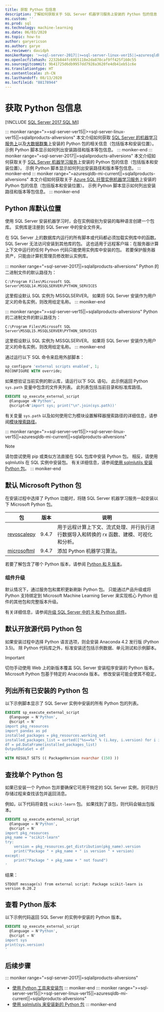 ```yaml
---
title: 获取 Python 包信息
description: 了解如何获取关于 SQL Server 机器学习服务上安装的 Python 包的信息（包括版本和安装位置）。
ms.custom: ''
ms.prod: sql
ms.technology: machine-learning
ms.date: 06/03/2020
ms.topic: how-to
author: garyericson
ms.author: garye
ms.reviewer: davidph
monikerRange: '>=sql-server-2017||>=sql-server-linux-ver15||=azuresqldb-mi-current||=sqlallproducts-allversions'
ms.openlocfilehash: 2232b844fc6955118e2da878caf9ff425f160c55
ms.sourcegitcommit: 9b41725d6db9957dd7928a3620fe4db41eb51c6e
ms.translationtype: HT
ms.contentlocale: zh-CN
ms.lasthandoff: 08/13/2020
ms.locfileid: "88178944"
---
```

# <a name="get-python-package-information"></a>获取 Python 包信息

[!INCLUDE [SQL Server 2017 SQL MI](../../includes/applies-to-version/sqlserver2017-asdbmi.md)]

::: moniker range=">=sql-server-ver15||>=sql-server-linux-ver15||=sqlallproducts-allversions"
本文介绍如何获取 [SQL Server 的机器学习服务上](../sql-server-machine-learning-services.md)以及[大数据群集](../../big-data-cluster/machine-learning-services.md)上安装的 Python 包的相关信息（包括版本和安装位置）。 示例 Python 脚本显示如何列出安装路径和版本等包信息。
::: moniker-end
::: moniker range="=sql-server-2017||=sqlallproducts-allversions"
本文介绍如何获取关于 [SQL Server 机器学习服务](../sql-server-machine-learning-services.md)上安装的 Python 包的信息（包括版本和安装位置）。 示例 Python 脚本显示如何列出安装路径和版本等包信息。
::: moniker-end
::: moniker range="=azuresqldb-mi-current||=sqlallproducts-allversions"
本文介绍如何获取关于 [Azure SQL 托管实例机器学习服务](/azure/azure-sql/managed-instance/machine-learning-services-overview)上安装的 Python 包的信息（包括版本和安装位置）。 示例 Python 脚本显示如何列出安装路径和版本等包信息。
::: moniker-end

## <a name="default-python-library-location"></a>Python 库默认位置

使用 SQL Server 安装机器学习时，会在实例级别为安装的每种语言创建一个包库。 实例库是注册到 SQL Server 中的安全文件夹。

在 SQL Server 上的数据库内运行的所有脚本或代码都必须加载实例库中的函数。 SQL Server 无法访问安装到其他库的包。 这也适用于远程客户端：在服务器计算上下文中运行的任何 Python 代码只能使用实例库中安装的包。
若要保护服务器资产，只能由计算机管理员修改默认实例库。

::: moniker range="=sql-server-2017||=sqlallproducts-allversions"
Python 的二进制文件的默认路径为：

`C:\Program Files\Microsoft SQL Server\MSSQL14.MSSQLSERVER\PYTHON_SERVICES`

这里假设默认 SQL 实例为 MSSQLSERVER。 如果将 SQL Server 安装作为用户定义的命名实例，则改用给定名称。
::: moniker-end

::: moniker range=">=sql-server-ver15||=sqlallproducts-allversions"
Python 的二进制文件的默认路径为：

`C:\Program Files\Microsoft SQL Server\MSSQL15.MSSQLSERVER\PYTHON_SERVICES`

这里假设默认 SQL 实例为 MSSQLSERVER。 如果将 SQL Server 安装作为用户定义的命名实例，则改用给定名称。
::: moniker-end

通过运行以下 SQL 命令来启用外部脚本：

```sql
sp_configure 'external scripts enabled', 1;
RECONFIGURE WITH override;
```

如果想验证当前实例的默认库，请运行以下 SQL 语句。 此示例返回 Python `sys.path` 变量中包含的文件夹列表。 此列表包括当前目录和标准库路径。

```sql
EXECUTE sp_execute_external_script
  @language =N'Python',
  @script=N'import sys; print("\n".join(sys.path))'
```

有关变量 `sys.path` 以及如何使用它为模块设置解释器搜索路径的详细信息，请参阅[模块搜索路径](https://docs.python.org/2/tutorial/modules.html#the-module-search-path)。

::: moniker range=">=sql-server-ver15||>=sql-server-linux-ver15||=azuresqldb-mi-current||=sqlallproducts-allversions"
> [!NOTE]
> 请勿尝试使用 pip 或类似方法直接在 SQL 包库中安装 Python 包。 相反，请使用 sqlmlutils 在 SQL 实例中安装包。 有关详细信息，请参阅[使用 sqlmlutils 安装 Python 包](install-additional-python-packages-on-sql-server.md)。
::: moniker-end

## <a name="default-microsoft-python-packages"></a>默认 Microsoft Python 包

在安装过程中选择了 Python 功能时，将随 SQL Server 机器学习服务一起安装以下 Microsoft Python 包。

| 包 | 版本 |  说明 |
| ---------|---------|--------------|
| [revoscalepy](https://docs.microsoft.com/machine-learning-server/python-reference/revoscalepy/revoscalepy-package) | 9.4.7 | 用于远程计算上下文、流式处理、并行执行进行数据导入和转换的 rx 函数、建模、可视化和分析。 |
| [microsoftml](https://docs.microsoft.com/machine-learning-server/python-reference/microsoftml/microsoftml-package) | 9.4.7 | 添加 Python 机器学习算法。 |

若要了解包含了哪个 Python 版本，请参阅 [Python 和 R 版本](../sql-server-machine-learning-services.md#versions)。

### <a name="component-upgrades"></a>组件升级

默认情况下，通过服务包和累积更新刷新 Python 包。 只能通过产品升级或将 Python 支持绑定到 Microsoft Machine Learning Server 来实现核心 Python 组件的其他包和完整版本升级。

有关详细信息，请参阅[升级 SQL Server 中的 R 和 Python 组件](../install/upgrade-r-and-python.md)。

## <a name="default-open-source-python-packages"></a>默认开放源代码 Python 包

如果安装过程中选择 Python 语言选项，则会安装 Anaconda 4.2 发行版 (Python 3.5)。 除 Python 代码库之外，标准安装还包括示例数据、单元测试和示例脚本。

> [!IMPORTANT]
> 切勿手动使用 Web 上的新版本覆盖 SQL Server 安装程序安装的 Python 版本。 Microsoft Python 包基于特定的 Anaconda 版本。 修改安装可能会使其不稳定。

## <a name="list-all-installed-python-packages"></a>列出所有已安装的 Python 包

以下示例脚本显示了 SQL Server 实例中安装的所有 Python 包的列表。

```sql
EXECUTE sp_execute_external_script 
  @language = N'Python', 
  @script = N'
import pkg_resources
import pandas as pd
installed_packages = pkg_resources.working_set
installed_packages_list = sorted(["%s==%s" % (i.key, i.version) for i in installed_packages])
df = pd.DataFrame(installed_packages_list)
OutputDataSet = df
'
WITH RESULT SETS (( PackageVersion nvarchar (150) ))
```

## <a name="find-a-single-python-package"></a>查找单个 Python 包

如果已安装一个 Python 包并要确保它可用于特定的 SQL Server 实例，则可执行存储过程来查找该包并返回消息。

例如，以下代码将查找 `scikit-learn` 包。
如果找到了该包，则代码会输出包版本。

```sql
EXECUTE sp_execute_external_script
  @language = N'Python',
  @script = N'
import pkg_resources
pkg_name = "scikit-learn"
try:
    version = pkg_resources.get_distribution(pkg_name).version
    print("Package " + pkg_name + " is version " + version)
except:
    print("Package " + pkg_name + " not found")
'
```

结果：

```text
STDOUT message(s) from external script: Package scikit-learn is version 0.20.2
```

<a name="bkmk_SQLPythonVersion"></a>
## <a name="view-the-version-of-python"></a>查看 Python 版本

以下示例代码返回 SQL Server 的实例中安装的 Python 版本。

```sql
EXECUTE sp_execute_external_script
  @language = N'Python',
  @script = N'
import sys
print(sys.version)
'
```

## <a name="next-steps"></a>后续步骤

::: moniker range="=sql-server-2017||=sqlallproducts-allversions"
+ [使用 Python 工具来安装包](install-python-packages-standard-tools.md)
::: moniker-end
::: moniker range=">=sql-server-ver15||>=sql-server-linux-ver15||=azuresqldb-mi-current||=sqlallproducts-allversions"
+ [使用 sqlmlutils 来安装新的 Python 包](install-additional-r-packages-on-sql-server.md)
::: moniker-end
